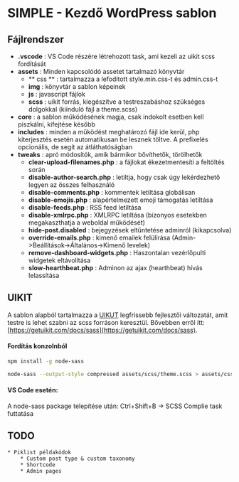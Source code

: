 
# SIMPLE - Kezdő WordPress sablon

## Fájlrendszer

* **.vscode** : VS Code részére létrehozott task, ami kezeli az uikit scss fordítását
*  **assets** : Minden kapcsolódó assetet tartalmazó könyvtár
   * ** css ** : tartalmazza a lefodított style.min.css-t és admin.css-t
   * **img** : könyvtár a sablon képeinek
   * **js** : javascript fájlok
   * **scss** : uikit forrás, kiegészítve a testreszabáshoz szükséges dolgokkal (kiinduló fájl a theme.scss)
* **core** : a sablon működésének magja, csak indokolt esetben kell piszkálni, kifejtése később
* **includes** : minden a működést meghatározó fájl ide kerül, php kiterjesztés esetén automatikusan be lesznek töltve. A prefixelés opcionális, de segít az átláthatóságban
* **tweaks** : apró módosítók, amik bármikor bővíthetők, törölhetők
    * **clear-upload-filenames.php** : a fájlokat ékezetmentesíti a feltöltés során
    * **disable-author-search.php** : letiltja, hogy csak úgy lekérdezhető legyen az összes felhasználó
    * **disable-comments.php** : kommentek letiltása globálisan
    * **disable-emojis.php** : alapértelmezett emoji támogatás letiltása
    * **disable-feeds.php** : RSS feed letiltása
    * **disable-xmlrpc.php** : XMLRPC letiltása (bizonyos esetekben megakaszthatja a weboldal működését)
    * **hide-post.disabled** : bejegyzések eltűntetése adminról (kikapcsolva)
    * **override-emails.php** : kimenő emailek felülírása (Admin->Beállítások->Általános->Kimenő levelek)
    * **remove-dashboard-widgets.php** : Haszontalan vezérlőpulti widgetek eltávolítása
    * **slow-hearthbeat.php** : Adminon az ajax (hearthbeat) hívás lelassítása

## UIKIT
A sablon alapból tartalmazza a [UIKUT](https://getuikit.com/) legfrissebb fejlesztői változatát, amit testre is lehet szabni az scss forráson keresztül. Bővebben erről itt: [https://getuikit.com/docs/sass](https://getuikit.com/docs/sass). 

#### Fordítás konzolnból
```bash
npm install -g node-sass

node-sass --output-style compressed assets/scss/theme.scss > assets/css/style.min.css
```

#### VS Code esetén: 
A node-sass package telepítése után: Ctrl+Shift+B -> SCSS Complie task futtatása

## TODO
    * Piklist példakódok
        * Custom post type & custom taxonomy
        * Shortcode
        * Admin pages